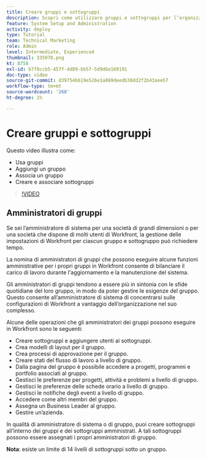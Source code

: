 ```yaml
---
title: Creare gruppi e sottogruppi
description: Scopri come utilizzare gruppi e sottogruppi per l’organizzazione degli utenti e le autorizzazioni per lavorare. Scopri come creare un gruppo e dei sottogruppi.
feature: System Setup and Administration
activity: deploy
type: Tutorial
team: Technical Marketing
role: Admin
level: Intermediate, Experienced
thumbnail: 335070.png
kt: 8758
exl-id: b7f8ccb5-457f-4d89-bb57-5d9d6e169191
doc-type: video
source-git-commit: d39754b619e526e1a869deedb38dd2f2b43aee57
workflow-type: tm+mt
source-wordcount: '268'
ht-degree: 1%

---
```


# Creare gruppi e sottogruppi

Questo video illustra come:

* Usa gruppi
* Aggiungi un gruppo
* Associa un gruppo
* Creare e associare sottogruppi

>[!VIDEO](https://video.tv.adobe.com/v/335070/?quality=12)

## Amministratori di gruppi

Se sei l’amministratore di sistema per una società di grandi dimensioni o per una società che dispone di molti utenti di Workfront, la gestione delle impostazioni di Workfront per ciascun gruppo e sottogruppo può richiedere tempo.

La nomina di amministratori di gruppi che possono eseguire alcune funzioni amministrative per i propri gruppi in Workfront consente di bilanciare il carico di lavoro durante l&#39;aggiornamento e la manutenzione del sistema.

Gli amministratori di gruppi tendono a essere più in sintonia con le sfide quotidiane del loro gruppo, in modo da poter gestire le esigenze del gruppo. Questo consente all’amministratore di sistema di concentrarsi sulle configurazioni di Workfront a vantaggio dell’organizzazione nel suo complesso.

Alcune delle operazioni che gli amministratori dei gruppi possono eseguire in Workfront sono le seguenti:

* Creare sottogruppi e aggiungere utenti ai sottogruppi.
* Crea modelli di layout per il gruppo.
* Crea processi di approvazione per il gruppo.
* Creare stati del flusso di lavoro a livello di gruppo.
* Dalla pagina del gruppo è possibile accedere a progetti, programmi e portfolio associati al gruppo.
* Gestisci le preferenze per progetti, attività e problemi a livello di gruppo.
* Gestisci le preferenze delle schede orario a livello di gruppo.
* Gestisci le notifiche degli eventi a livello di gruppo.
* Accedere come altri membri del gruppo.
* Assegna un Business Leader al gruppo.
* Gestire un’azienda.

In qualità di amministratore di sistema o di gruppo, puoi creare sottogruppi all’interno dei gruppi e dei sottogruppi amministrati. A tali sottogruppi possono essere assegnati i propri amministratori di gruppo.

**Nota**: esiste un limite di 14 livelli di sottogruppi sotto un gruppo.
